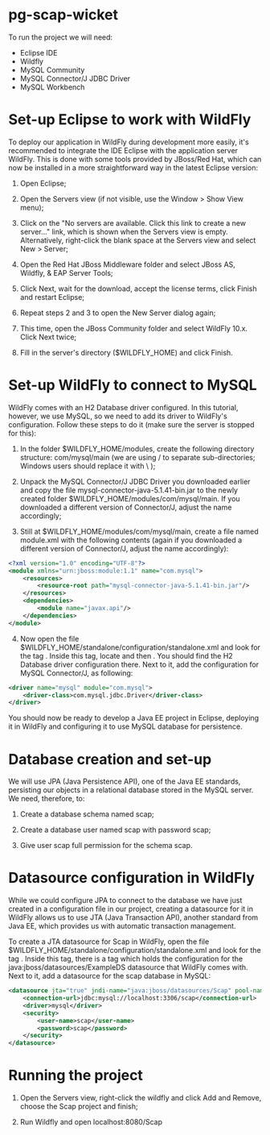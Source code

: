 # pg-scap-wicket
To run the project we will need:

* Eclipse IDE
* Wildfly
* MySQL Community 
* MySQL Connector/J JDBC Driver
* MySQL Workbench 

# Set-up Eclipse to work with WildFly
To deploy our application in WildFly during development more easily, it's recommended to integrate the IDE Eclipse with the application server WildFly. This is done with some tools provided by JBoss/Red Hat, which can now be installed in a more straightforward way in the latest Eclipse version:

1. Open Eclipse;

2. Open the Servers view (if not visible, use the Window > Show View menu);

3. Click on the "No servers are available. Click this link to create a new server..." link, which is shown when the Servers view is empty. Alternatively, right-click the blank space at the Servers view and select New > Server;

4. Open the Red Hat JBoss Middleware folder and select JBoss AS, Wildfly, & EAP Server Tools;

5. Click Next, wait for the download, accept the license terms, click Finish and restart Eclipse;

6. Repeat steps 2 and 3 to open the New Server dialog again;

7. This time, open the JBoss Community folder and select WildFly 10.x. Click Next twice;

8. Fill in the server's directory ($WILDFLY_HOME) and click Finish.

# Set-up WildFly to connect to MySQL
WildFly comes with an H2 Database driver configured. In this tutorial, however, we use MySQL, so we need to add its driver to WildFly's configuration. Follow these steps to do it (make sure the server is stopped for this):

1. In the folder $WILDFLY_HOME/modules, create the following directory structure: com/mysql/main (we are using / to separate sub-directories; Windows users should replace it with \\ );

2. Unpack the MySQL Connector/J JDBC Driver you downloaded earlier and copy the file mysql-connector-java-5.1.41-bin.jar to the newly created folder $WILDFLY_HOME/modules/com/mysql/main. If you downloaded a different version of Connector/J, adjust the name accordingly;

3. Still at $WILDFLY_HOME/modules/com/mysql/main, create a file named module.xml with the following contents (again if you downloaded a different version of Connector/J, adjust the name accordingly):

```xml
<?xml version="1.0" encoding="UTF-8"?>
<module xmlns="urn:jboss:module:1.1" name="com.mysql">
	<resources>
		<resource-root path="mysql-connector-java-5.1.41-bin.jar"/>
	</resources>
	<dependencies>
		<module name="javax.api"/>
	</dependencies>
</module>
```

4. Now open the file $WILDFLY_HOME/standalone/configuration/standalone.xml and look for the tag <subsystem xmlns="urn:jboss:domain:datasources:4.0">. Inside this tag, locate <datasources> and then <drivers>. You should find the H2 Database driver configuration there. Next to it, add the configuration for MySQL Connector/J, as following:

```xml
<driver name="mysql" module="com.mysql">
	<driver-class>com.mysql.jdbc.Driver</driver-class>
</driver>
```

You should now be ready to develop a Java EE project in Eclipse, deploying it in WildFly and configuring it to use MySQL database for persistence. 

# Database creation and set-up
We will use JPA (Java Persistence API), one of the Java EE standards, persisting our objects in a relational database stored in the MySQL server. We need, therefore, to:

1. Create a database schema named scap;

2. Create a database user named scap with password scap;

3. Give user scap full permission for the schema scap.

# Datasource configuration in WildFly
While we could configure JPA to connect to the database we have just created in a configuration file in our project, creating a datasource for it in WildFly allows us to use JTA (Java Transaction API), another standard from Java EE, which provides us with automatic transaction management.

To create a JTA datasource for Scap in WildFly, open the file $WILDFLY_HOME/standalone/configuration/standalone.xml and look for the tag <subsystem xmlns="urn:jboss:domain:datasources:4.0">. Inside this tag, there is a <datasources> tag which holds the configuration for the java:jboss/datasources/ExampleDS datasource that WildFly comes with. Next to it, add a datasource for the scap database in MySQL:
```xml
<datasource jta="true" jndi-name="java:jboss/datasources/Scap" pool-name="ScapPool" enabled="true" use-java-context="true">
    <connection-url>jdbc:mysql://localhost:3306/scap</connection-url>
    <driver>mysql</driver>
    <security>
        <user-name>scap</user-name>
        <password>scap</password>
    </security>
</datasource>
```

# Running the project
1. Open the Servers view, right-click the wildfly and click Add and Remove, choose the Scap project and finish;

2. Run Wildfly and open localhost:8080/Scap

